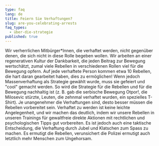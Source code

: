 ```yaml
---
type: faq
lang: de
title: Feiern Sie Verhaftungen?
slug: are-you-celebrating-arrests
faq_types:
  - über-die-strategie
published: true
---
```

Wir verherrlichen Mitbürger*Innen, die verhaftet werden, nicht gegenüber denen, die sich nicht in diese Rolle begeben wollen. Wir arbeiten an einer regenerativen Kultur der Dankbarkeit, die jeden Beitrag zur Bewegung wertschätzt, zumal viele Rebellen in verschiedenen Rollen viel für die Bewegung opfern. Auf jede verhaftete Person kommen etwa 10 Rebellen, die hart daran gearbeitet haben, dies zu ermöglichen! Wenn jedoch Massenverhaftung als Strategie gewählt wurde, muss sie gefeiert und "cool" gemacht werden. So wird die Strategie für die Rebellen und für die Bewegung nachhaltig ist (z. B. gab die serbische Bewegung Otpor!, die Milosevic stürzte, Leuten, die zehnmal verhaftet wurden, ein spezielles T-Shirt). Je unangenehmer die Verhaftungen sind, desto besser müssen die Rebellen vorbereitet sein. Verhaftet zu werden ist keine leichte Angelegenheit, und wir machen das deutlich, indem wir unsere Rebellen in unseren Trainings für gewaltfreie direkte Aktionen mit rechtlichen und psychologischen Tipps gut vorbereiten. Es ist jedoch auch eine taktische Entscheidung, die Verhaftung durch Jubel und Klatschen zum Spass zu machen. Es ermutigt die Rebellen, verunsichert die Polizei ermutigt auch letztlich mehr Menschen zum Ungehorsam.
